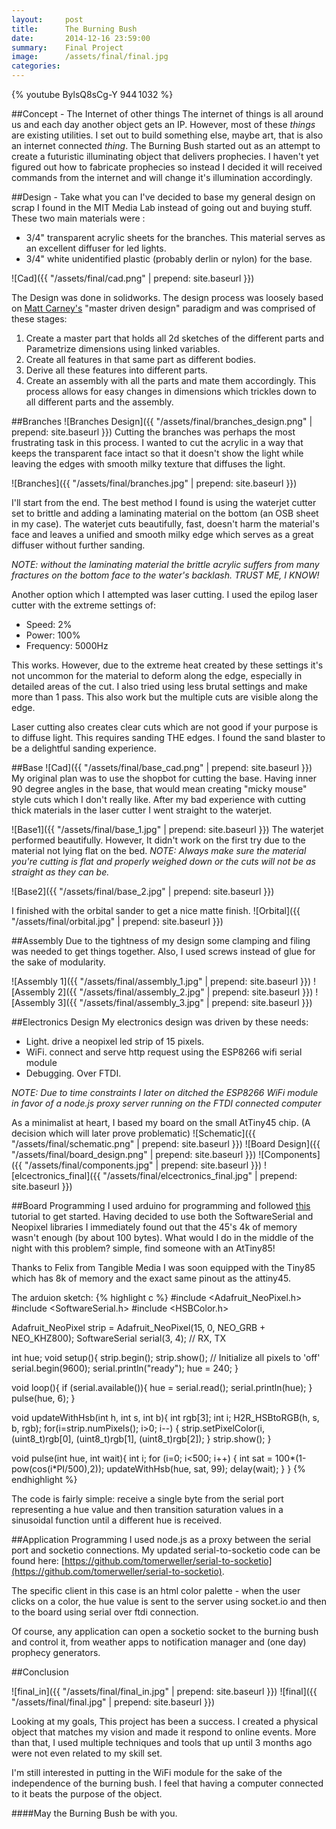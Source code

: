 ```yaml
---
layout:     post
title:      The Burning Bush
date:       2014-12-16 23:59:00
summary:    Final Project
image:      /assets/final/final.jpg
categories: 
---
```

 
{% youtube BylsQ8sCg-Y 944 1032 %}

##Concept - The Internet of other things
The internet of things is all around us and each day another object gets an IP. However, most of these *things* are existing utilities. I set out to build something else, maybe art, that is also an internet connected *thing*.
The Burning Bush started out as an  attempt to create a futuristic illuminating object that delivers prophecies. I haven't yet figured out how to fabricate prophecies so instead I decided it will received commands from the internet and will change it's illumination accordingly. 

##Design - Take what you can
I've decided to base my general design on scrap I found in the MIT Media Lab instead of going out and buying stuff. 
These two main materials were :

+ 3/4" transparent acrylic sheets for the branches. This material serves as an excellent diffuser for led lights.
+ 3/4" white unidentified plastic (probably derlin or nylon) for the base.

![Cad]({{ "/assets/final/cad.png" | prepend: site.baseurl }})

The Design was done in solidworks. The design process was loosely based on [Matt Carney's](http://cba.mit.edu/people/matt.carney/) "master driven design" paradigm and was comprised of these stages:

1. Create a master part that holds all 2d sketches of the different parts and Parametrize dimensions using linked variables. 
2. Create all features in that same part as different bodies. 
3. Derive all these features into different parts. 
4. Create an assembly with all the parts and mate them accordingly. 
This process allows for easy changes in dimensions which trickles down to all different parts and the assembly.  

##Branches
![Branches Design]({{ "/assets/final/branches_design.png" | prepend: site.baseurl }})
Cutting the branches was perhaps the most frustrating task in this process. I wanted to cut the acrylic in a way that keeps the transparent face intact so that it doesn't show the light while leaving the edges with smooth milky texture that diffuses the light.

![Branches]({{ "/assets/final/branches.jpg" | prepend: site.baseurl }})

I'll start from the end. The best method I found is using the waterjet cutter set to brittle and adding a laminating material on the bottom (an OSB sheet in my case). The waterjet cuts beautifully, fast, doesn't harm the material's face and leaves a unified and smooth milky edge which serves as a great diffuser without further sanding. 

*NOTE: without the laminating material the brittle acrylic suffers from many fractures on the bottom face to the water's backlash. TRUST ME, I KNOW!*

Another option which I attempted was laser cutting. I used the epilog laser cutter with the extreme settings of:

+ Speed: 2%
+ Power: 100%
+ Frequency: 5000Hz

This works. However, due to the extreme heat created by these settings it's not uncommon for the material to deform along the edge, especially in detailed areas of the cut. I also tried using less brutal settings and make more than 1 pass. This also work but the multiple cuts are visible along the edge. 

Laser cutting also creates clear cuts which are not good if your purpose is to diffuse light. This requires sanding THE edges. I found the sand blaster to be a delightful sanding experience.  

##Base
![Cad]({{ "/assets/final/base_cad.png" | prepend: site.baseurl }})
My original plan was to use the shopbot for cutting the base. Having inner 90 degree angles in the base, that would mean creating "micky mouse" style cuts which I don't really like. After my bad experience with cutting thick materials in the laser cutter I went straight to the waterjet. 

![Base1]({{ "/assets/final/base_1.jpg" | prepend: site.baseurl }})
The waterjet performed beautifully. However, It didn't work on the first try due to the material not lying flat on the bed. *NOTE: Always make sure the material you're cutting is flat and properly weighed down or the cuts will not be as straight as they can be.*

![Base2]({{ "/assets/final/base_2.jpg" | prepend: site.baseurl }})

I finished with the orbital sander to get a nice matte finish. 
![Orbital]({{ "/assets/final/orbital.jpg" | prepend: site.baseurl }})


##Assembly
Due to the tightness of my design some clamping and filing was needed to get things together. Also, I used screws instead of glue for the sake of modularity.

![Assembly 1]({{ "/assets/final/assembly_1.jpg" | prepend: site.baseurl }})
![Assembly 2]({{ "/assets/final/assembly_2.jpg" | prepend: site.baseurl }})
![Assembly 3]({{ "/assets/final/assembly_3.jpg" | prepend: site.baseurl }})



##Electronics Design
My electronics design was driven by these needs:  

+ Light. drive a neopixel led strip of 15 pixels.
+ WiFi. connect and serve http request using the ESP8266 wifi serial module  
+ Debugging. Over FTDI.

*NOTE: Due to time constraints I later on ditched the ESP8266 WiFi module in favor of a node.js proxy server running on the FTDI connected computer* 

As a minimalist at heart, I based my board on the small AtTiny45 chip. (A decision which will later prove problematic)
![Schematic]({{ "/assets/final/schematic.png" | prepend: site.baseurl }})
![Board Design]({{ "/assets/final/board_design.png" | prepend: site.baseurl }})
![Components]({{ "/assets/final/components.jpg" | prepend: site.baseurl }})
![elcectronics_final]({{ "/assets/final/elcectronics_final.jpg" | prepend: site.baseurl }})


##Board Programming
I used arduino for programming and followed [this](http://highlowtech.org/?p=1695) tutorial to get started.
Having decided to use both the SoftwareSerial and Neopixel libraries I immediately found out that the 45's 4k of memory wasn't enough (by about 100 bytes). What would I do in the middle of the night with this problem? simple, find someone with an AtTiny85!



Thanks to Felix from Tangible Media I was soon equipped with the Tiny85 which has 8k of memory and the exact same pinout as the attiny45.

The arduion sketch: 
{% highlight c %}
#include <Adafruit_NeoPixel.h>
#include <SoftwareSerial.h>
#include <HSBColor.h>

Adafruit_NeoPixel strip = Adafruit_NeoPixel(15, 0, NEO_GRB + NEO_KHZ800);
SoftwareSerial serial(3, 4); // RX, TX

int hue;
void setup(){
  strip.begin();
  strip.show(); // Initialize all pixels to 'off'
  serial.begin(9600);
  serial.println("ready");
  hue = 240;
}

void loop(){
  if (serial.available()){
    hue = serial.read();
    serial.println(hue);
  }  
  pulse(hue, 6);
}


void updateWithHsb(int h, int s, int b){
  int rgb[3];
  int i; 
  H2R_HSBtoRGB(h, s, b, rgb);
  for(i=strip.numPixels(); i>0; i--) {
    strip.setPixelColor(i, (uint8_t)rgb[0], (uint8_t)rgb[1], (uint8_t)rgb[2]);
  }
  strip.show();
}

void pulse(int hue, int wait){
  int i;
  for (i=0; i<500; i++) {
    int sat = 100*(1-pow(cos(i*PI/500),2));
    updateWithHsb(hue, sat, 99); 
    delay(wait);
  }
}
{% endhighlight %}

The code is fairly simple: receive a single byte from the serial port representing a hue value and then transition saturation values in a sinusoidal function until a different hue is received.

##Application Programming
I used node.js as a proxy between the serial port and socketio connections. My updated serial-to-socketio code can be found here: [https://github.com/tomerweller/serial-to-socketio](https://github.com/tomerweller/serial-to-socketio).

The specific client in this case is an html color palette - when the user clicks on a color, the hue value is sent to the server using socket.io and then to the board using serial over ftdi connection. 

Of course, any application can open a socketio socket to the burning bush and control it, from weather apps to notification manager and (one day) prophecy generators. 

##Conclusion

![final_in]({{ "/assets/final/final_in.jpg" | prepend: site.baseurl }})
![final]({{ "/assets/final/final.jpg" | prepend: site.baseurl }})

Looking at my goals, This project has been a success. I created a physical object that matches my vision and made it respond to online events. More than that, I used multiple techniques and tools that up until 3 months ago were not even related to my skill set.

I'm still interested in putting in the WiFi module for the sake of the independence of the burning bush. I feel that having a computer connected to it beats the purpose of the object.



####May the Burning Bush be with you. 



